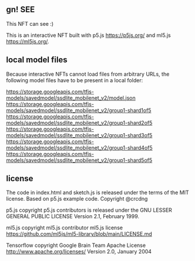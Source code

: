 ## gn! SEE 

This NFT can see :)

This is an interactive NFT built with p5.js https://p5js.org/ and ml5.js https://ml5js.org/. 

## local model files

Because interactive  NFTs cannot load files from arbitrary URLs, the following model files have to be present in a local folder: 

https://storage.googleapis.com/tfjs-models/savedmodel/ssdlite_mobilenet_v2/model.json
https://storage.googleapis.com/tfjs-models/savedmodel/ssdlite_mobilenet_v2/group1-shard1of5
https://storage.googleapis.com/tfjs-models/savedmodel/ssdlite_mobilenet_v2/group1-shard2of5
https://storage.googleapis.com/tfjs-models/savedmodel/ssdlite_mobilenet_v2/group1-shard3of5
https://storage.googleapis.com/tfjs-models/savedmodel/ssdlite_mobilenet_v2/group1-shard4of5
https://storage.googleapis.com/tfjs-models/savedmodel/ssdlite_mobilenet_v2/group1-shard5of5

## license

The code in index.html and sketch.js is released under the terms of the MIT license. Based on p5.js example code. Copyright @crcdng

p5.js copyright p5.js contributors is released under the GNU LESSER GENERAL PUBLIC LICENSE Version 2.1, February 1999. 

ml5.js copyright ml5.js contributor ml5.js license https://github.com/ml5js/ml5-library/blob/main/LICENSE.md

Tensorflow copyright Google Brain Team Apache License http://www.apache.org/licenses/ Version 2.0, January 2004